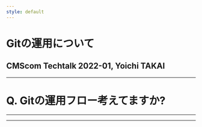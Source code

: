 ```yaml
---
style: default
---
```


# Gitの運用について

## CMScom Techtalk 2022-01, Yoichi TAKAI

---

# Q. Gitの運用フロー考えてますか?

---

---
